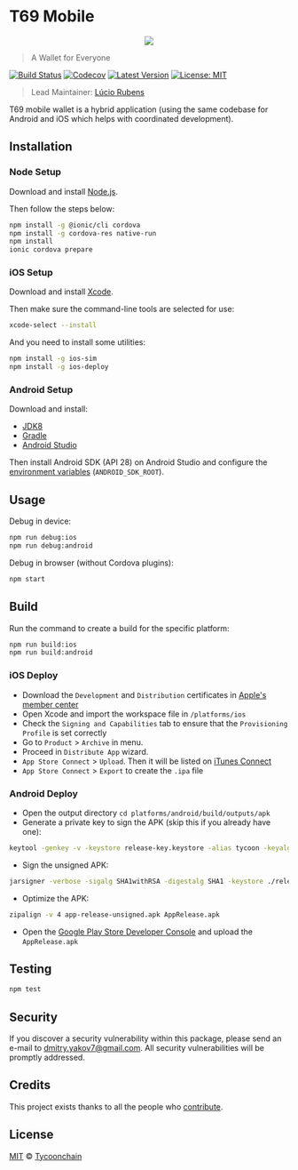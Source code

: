 # T69 Mobile

<p align="center">
    <img src="./banner.png" />
</p>

> A Wallet for Everyone

[![Build Status](https://badgen.now.sh/circleci/github/tycoon69-labs/mobile-wallet)](https://circleci.com/gh/tycoon69-labs/mobile-wallet)
[![Codecov](https://badgen.now.sh/codecov/c/github/tycoon69-labs/mobile-wallet)](https://codecov.io/gh/tycoon69-labs/mobile-wallet)
[![Latest Version](https://badgen.now.sh/github/release/tycoon69-labs/mobile-wallet)](https://github.com/tycoon69-labs/mobile-wallet/releases/latest)
[![License: MIT](https://badgen.now.sh/badge/license/MIT/green)](https://opensource.org/licenses/MIT)

> Lead Maintainer: [Lúcio Rubens](https://github.com/luciorubeens)

T69 mobile wallet is a hybrid application (using the same codebase for Android and iOS which helps with coordinated development).

## Installation

### Node Setup

Download and install [Node.js](https://nodejs.org/).

Then follow the steps below:

```bash
npm install -g @ionic/cli cordova
npm install -g cordova-res native-run
npm install
ionic cordova prepare
```

### iOS Setup

Download and install [Xcode](https://developer.apple.com/xcode/).

Then make sure the command-line tools are selected for use:

```bash
xcode-select --install
```

And you need to install some utilities:

```bash
npm install -g ios-sim
npm install -g ios-deploy
```

### Android Setup

Download and install:

-   [JDK8](https://www.oracle.com/technetwork/java/javase/downloads/jdk8-downloads-2133151.html)
-   [Gradle](https://gradle.org/install/)
-   [Android Studio](https://developer.android.com/studio/)

Then install Android SDK (API 28) on Android Studio and configure the [environment variables](https://developer.android.com/studio/command-line/variables) (`ANDROID_SDK_ROOT`).

## Usage

Debug in device:

```bash
npm run debug:ios
npm run debug:android
```

Debug in browser (without Cordova plugins):

```bash
npm start
```

## Build

Run the command to create a build for the specific platform:

```bash
npm run build:ios
npm run build:android
```

### iOS Deploy

-   Download the `Development` and `Distribution` certificates in [Apple's member center](https://developer.apple.com/membercenter)
-   Open Xcode and import the workspace file in `/platforms/ios`
-   Check the `Signing and Capabilities` tab to ensure that the `Provisioning Profile` is set correctly
-   Go to `Product` > `Archive` in menu.
-   Proceed in `Distribute App` wizard.
-   `App Store Connect` > `Upload`. Then it will be listed on [iTunes Connect](https://itunesconnect.apple.com/)
-   `App Store Connect` > `Export` to create the `.ipa` file

### Android Deploy

-   Open the output directory `cd platforms/android/build/outputs/apk`
-   Generate a private key to sign the APK (skip this if you already have one):

```bash
keytool -genkey -v -keystore release-key.keystore -alias tycoon -keyalg RSA -keysize 2048 -validity 10000
```

-   Sign the unsigned APK:

```bash
jarsigner -verbose -sigalg SHA1withRSA -digestalg SHA1 -keystore ./release-key.keystore app-release-unsigned.apk mobile-app
```

-   Optimize the APK:

```bash
zipalign -v 4 app-release-unsigned.apk AppRelease.apk
```

-   Open the [Google Play Store Developer Console](https://play.google.com/apps/publish) and upload the `AppRelease.apk`

## Testing

```bash
npm test
```

## Security

If you discover a security vulnerability within this package, please send an e-mail to dmitry.yakov7@gmail.com. All security vulnerabilities will be promptly addressed.

## Credits

This project exists thanks to all the people who [contribute](../../contributors).

## License

[MIT](LICENSE) © [Tycoonchain](https://tycoonchain.com)

